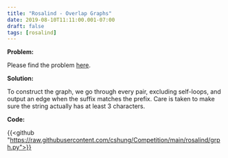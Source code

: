 ```yaml
---
title: "Rosalind - Overlap Graphs"
date: 2019-08-10T11:11:00.001-07:00
draft: false
tags: [rosalind]
---
```


**Problem:**

Please find the problem [here](http://rosalind.info/problems/grph/).

**Solution:**

To construct the graph, we go through every pair, excluding self-loops, and output an edge when the suffix matches the prefix. Care is taken to make sure the string actually has at least 3 characters.

**Code:**

{{<github "https://raw.githubusercontent.com/cshung/Competition/main/rosalind/grph.py">}}

